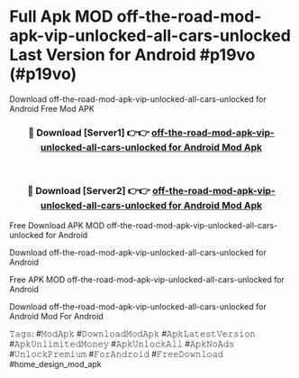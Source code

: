 # Full Apk MOD off-the-road-mod-apk-vip-unlocked-all-cars-unlocked Last Version for Android #p19vo (#p19vo)
Download off-the-road-mod-apk-vip-unlocked-all-cars-unlocked for Android Free Mod APK

<div align="center">
<h3>🔴 Download [Server1] 👉👉 <a href="https://app.mediaupload.pro?title=off-the-road-mod-apk-vip-unlocked-all-cars-unlocked&ref=15F">off-the-road-mod-apk-vip-unlocked-all-cars-unlocked for Android Mod Apk</a></h3><br>

<h3>🔴 Download [Server2] 👉👉 <a href="https://app.mediaupload.pro?title=off-the-road-mod-apk-vip-unlocked-all-cars-unlocked&ref=15F">off-the-road-mod-apk-vip-unlocked-all-cars-unlocked for Android Mod Apk</a></h3>
</div>


Free Download APK MOD off-the-road-mod-apk-vip-unlocked-all-cars-unlocked for Android

Download off-the-road-mod-apk-vip-unlocked-all-cars-unlocked for Android 

Free APK MOD off-the-road-mod-apk-vip-unlocked-all-cars-unlocked for Android 

Download off-the-road-mod-apk-vip-unlocked-all-cars-unlocked for Android Mod For Android

𝚃𝚊𝚐𝚜: #𝙼𝚘𝚍𝙰𝚙𝚔 #𝙳𝚘𝚠𝚗𝚕𝚘𝚊𝚍𝙼𝚘𝚍𝙰𝚙𝚔 #𝙰𝚙𝚔𝙻𝚊𝚝𝚎𝚜𝚝𝚅𝚎𝚛𝚜𝚒𝚘𝚗 #𝙰𝚙𝚔𝚄𝚗𝚕𝚒𝚖𝚒𝚝𝚎𝚍𝙼𝚘𝚗𝚎𝚢 #𝙰𝚙𝚔𝚄𝚗𝚕𝚘𝚌𝚔𝙰𝚕𝚕 #𝙰𝚙𝚔𝙽𝚘𝙰𝚍𝚜 #𝚄𝚗𝚕𝚘𝚌𝚔𝙿𝚛𝚎𝚖𝚒𝚞𝚖 #𝙵𝚘𝚛𝙰𝚗𝚍𝚛𝚘𝚒𝚍 #𝙵𝚛𝚎𝚎𝙳𝚘𝚠𝚗𝚕𝚘𝚊𝚍 #home_design_mod_apk